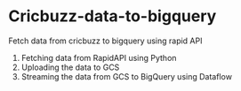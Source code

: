 # Cricbuzz-data-to-bigquery
Fetch data from cricbuzz to bigquery using rapid API 
1.	Fetching data from RapidAPI using Python
2.	Uploading the data to GCS
3.	Streaming the data from GCS to BigQuery using Dataflow

